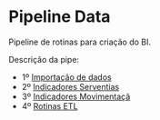 # Pipeline Data

Pipeline de rotinas para criação do BI.

Descrição da pipe:

- 1º [Importação de dados]() 
- 2º [Indicadores Serventias](https://github.com/Hackathon-CNJ/transform-data/blob/main/indicadores-seventias.ipynb)
- 3º [Indicadores Movimentaçã]() 
- 4º [Rotinas ETL]()
